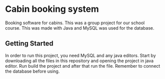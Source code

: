 # Cabin booking system
Booking software for cabins. This was a group project for our school course.
This was made with Java and MySQL was used for the database.

## Getting Started
In order to run this project, you need MySQL and any java editors. Start by downloading all the files in this repository and
opening the project in java editor. Run build the project and after that run the file. Remember to connect the database before using.
